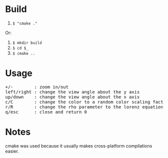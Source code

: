 # Build
1. `$ "cmake ."`

Or:

1. `$ mkdir build`
1. `$ cd $_`
1. `$ cmake ..`

# Usage
<pre>
+/-        : zoom in/out
left/right : change the view angle about the y axis
up/down    : change the view angle about the x axis
c/C        : change the color to a random color scaling factor based on dt
r/R        : change the rho parameter to the lorenz equation
q/esc      : close and return 0
</pre>

# Notes
cmake was used because it usually makes cross-platform compilations easier.

